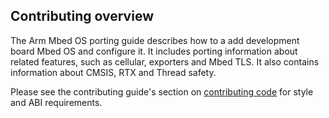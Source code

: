 ## Contributing overview

The Arm Mbed OS porting guide describes how to a add development board Mbed OS and configure it. It includes porting information about related features, such as cellular, exporters and Mbed TLS. It also contains information about CMSIS, RTX and Thread safety.

Please see the contributing guide's section on [contributing code](/docs/v5.8/reference/guidelines.html#style) for style and ABI requirements.
